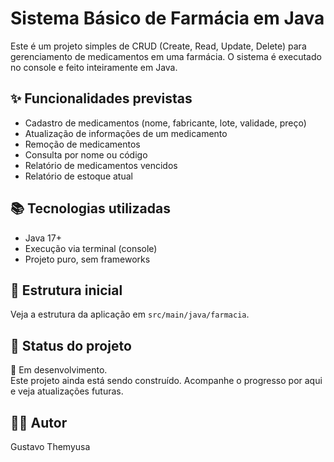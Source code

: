 # Sistema Básico de Farmácia em Java

Este é um projeto simples de CRUD (Create, Read, Update, Delete) para gerenciamento de medicamentos em uma farmácia. O sistema é executado no console e feito inteiramente em Java.

## ✨ Funcionalidades previstas
- Cadastro de medicamentos (nome, fabricante, lote, validade, preço)
- Atualização de informações de um medicamento
- Remoção de medicamentos
- Consulta por nome ou código
- Relatório de medicamentos vencidos
- Relatório de estoque atual

## 📚 Tecnologias utilizadas
- Java 17+
- Execução via terminal (console)
- Projeto puro, sem frameworks

## 📁 Estrutura inicial
Veja a estrutura da aplicação em `src/main/java/farmacia`.

## 🚧 Status do projeto
🔧 Em desenvolvimento.  
Este projeto ainda está sendo construído. Acompanhe o progresso por aqui e veja atualizações futuras.

## 🙋‍♂️ Autor
Gustavo Themyusa
